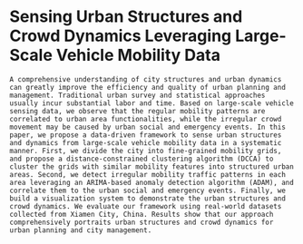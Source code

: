 # Sensing Urban Structures and Crowd Dynamics Leveraging Large-Scale Vehicle Mobility Data
    A comprehensive understanding of city structures and urban dynamics can greatly improve the efficiency and quality of urban planning and management. Traditional urban survey and statistical approaches usually incur substantial labor and time. Based on large-scale vehicle sensing data, we observe that the regular mobility patterns are correlated to urban area functionalities, while the irregular crowd movement may be caused by urban social and emergency events. In this paper, we propose a data-driven framework to sense urban structures and dynamics from large-scale vehicle mobility data in a systematic manner. First, we divide the city into fine-grained mobility grids, and propose a distance-constrained clustering algorithm (DCCA) to cluster the grids with similar mobility features into structured urban areas. Second, we detect irregular mobility traffic patterns in each area leveraging an ARIMA-based anomaly detection algorithm (ADAM), and correlate them to the urban social and emergency events. Finally, we build a visualization system to demonstrate the urban structures and crowd dynamics. We evaluate our framework using real-world datasets collected from Xiamen City, China. Results show that our approach comprehensively portraits urban structures and crowd dynamics for urban planning and city management.
